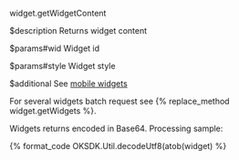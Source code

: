 widget.getWidgetContent

$description
Returns widget content

$params#wid
Widget id

$params#style
Widget style

$additional
See [mobile widgets](/dev/sdk/js-ext/widgets)

For several widgets batch request see {% replace_method widget.getWidgets %}.

Widgets returns encoded in Base64. Processing sample:

{% format_code OKSDK.Util.decodeUtf8(atob(widget) %}